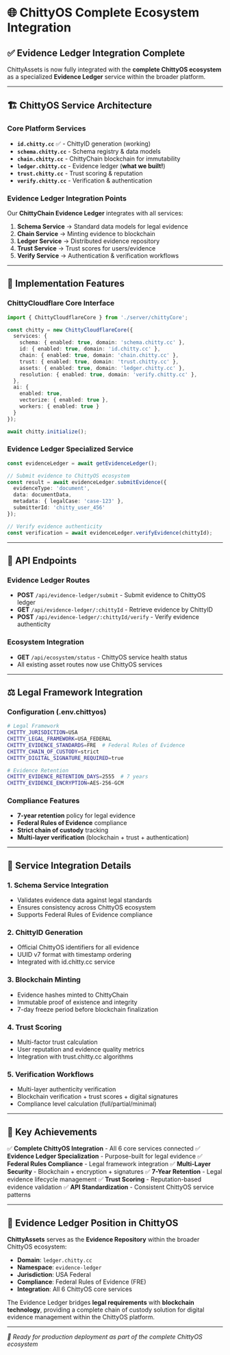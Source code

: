 # 🌐 ChittyOS Complete Ecosystem Integration

## ✅ Evidence Ledger Integration Complete

ChittyAssets is now fully integrated with the **complete ChittyOS ecosystem** as a specialized **Evidence Ledger** service within the broader platform.

---

## 🏗️ **ChittyOS Service Architecture**

### Core Platform Services
- **`id.chitty.cc`** ✅ - ChittyID generation (working)
- **`schema.chitty.cc`** - Schema registry & data models
- **`chain.chitty.cc`** - ChittyChain blockchain for immutability
- **`ledger.chitty.cc`** - Evidence ledger (**what we built!**)
- **`trust.chitty.cc`** - Trust scoring & reputation
- **`verify.chitty.cc`** - Verification & authentication

### Evidence Ledger Integration Points

Our **ChittyChain Evidence Ledger** integrates with all services:

1. **Schema Service** → Standard data models for legal evidence
2. **Chain Service** → Minting evidence to blockchain
3. **Ledger Service** → Distributed evidence repository
4. **Trust Service** → Trust scores for users/evidence
5. **Verify Service** → Authentication & verification workflows

---

## 🚀 **Implementation Features**

### ChittyCloudflare Core Interface
```typescript
import { ChittyCloudflareCore } from './server/chittyCore';

const chitty = new ChittyCloudflareCore({
  services: {
    schema: { enabled: true, domain: 'schema.chitty.cc' },
    id: { enabled: true, domain: 'id.chitty.cc' },
    chain: { enabled: true, domain: 'chain.chitty.cc' },
    trust: { enabled: true, domain: 'trust.chitty.cc' },
    assets: { enabled: true, domain: 'ledger.chitty.cc' },
    resolution: { enabled: true, domain: 'verify.chitty.cc' },
  },
  ai: {
    enabled: true,
    vectorize: { enabled: true },
    workers: { enabled: true }
  }
});

await chitty.initialize();
```

### Evidence Ledger Specialized Service
```typescript
const evidenceLedger = await getEvidenceLedger();

// Submit evidence to ChittyOS ecosystem
const result = await evidenceLedger.submitEvidence({
  evidenceType: 'document',
  data: documentData,
  metadata: { legalCase: 'case-123' },
  submitterId: 'chitty_user_456'
});

// Verify evidence authenticity
const verification = await evidenceLedger.verifyEvidence(chittyId);
```

---

## 📍 **API Endpoints**

### Evidence Ledger Routes
- **POST** `/api/evidence-ledger/submit` - Submit evidence to ChittyOS ledger
- **GET** `/api/evidence-ledger/:chittyId` - Retrieve evidence by ChittyID
- **POST** `/api/evidence-ledger/:chittyId/verify` - Verify evidence authenticity

### Ecosystem Integration
- **GET** `/api/ecosystem/status` - ChittyOS service health status
- All existing asset routes now use ChittyOS services

---

## ⚖️ **Legal Framework Integration**

### Configuration (.env.chittyos)
```bash
# Legal Framework
CHITTY_JURISDICTION=USA
CHITTY_LEGAL_FRAMEWORK=USA_FEDERAL
CHITTY_EVIDENCE_STANDARDS=FRE  # Federal Rules of Evidence
CHITTY_CHAIN_OF_CUSTODY=strict
CHITTY_DIGITAL_SIGNATURE_REQUIRED=true

# Evidence Retention
CHITTY_EVIDENCE_RETENTION_DAYS=2555  # 7 years
CHITTY_EVIDENCE_ENCRYPTION=AES-256-GCM
```

### Compliance Features
- **7-year retention** policy for legal evidence
- **Federal Rules of Evidence** compliance
- **Strict chain of custody** tracking
- **Multi-layer verification** (blockchain + trust + authentication)

---

## 🔧 **Service Integration Details**

### 1. Schema Service Integration
- Validates evidence data against legal standards
- Ensures consistency across ChittyOS ecosystem
- Supports Federal Rules of Evidence compliance

### 2. ChittyID Generation
- Official ChittyOS identifiers for all evidence
- UUID v7 format with timestamp ordering
- Integrated with id.chitty.cc service

### 3. Blockchain Minting
- Evidence hashes minted to ChittyChain
- Immutable proof of existence and integrity
- 7-day freeze period before blockchain finalization

### 4. Trust Scoring
- Multi-factor trust calculation
- User reputation and evidence quality metrics
- Integration with trust.chitty.cc algorithms

### 5. Verification Workflows
- Multi-layer authenticity verification
- Blockchain verification + trust scores + digital signatures
- Compliance level calculation (full/partial/minimal)

---

## 🌟 **Key Achievements**

✅ **Complete ChittyOS Integration** - All 6 core services connected
✅ **Evidence Ledger Specialization** - Purpose-built for legal evidence
✅ **Federal Rules Compliance** - Legal framework integration
✅ **Multi-Layer Security** - Blockchain + encryption + signatures
✅ **7-Year Retention** - Legal evidence lifecycle management
✅ **Trust Scoring** - Reputation-based evidence validation
✅ **API Standardization** - Consistent ChittyOS service patterns

---

## 🎯 **Evidence Ledger Position in ChittyOS**

**ChittyAssets** serves as the **Evidence Repository** within the broader ChittyOS ecosystem:

- **Domain**: `ledger.chitty.cc`
- **Namespace**: `evidence-ledger`
- **Jurisdiction**: USA Federal
- **Compliance**: Federal Rules of Evidence (FRE)
- **Integration**: All 6 ChittyOS core services

The Evidence Ledger bridges **legal requirements** with **blockchain technology**, providing a complete chain of custody solution for digital evidence management within the ChittyOS platform.

---

*🚀 Ready for production deployment as part of the complete ChittyOS ecosystem*